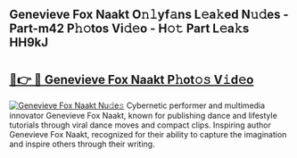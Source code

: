## Genevieve Fox Naakt O𝚗𝚕yf𝚊ns L𝚎a𝚔ed N𝚞𝚍es - Part-m42 P𝚑𝚘tos Vi𝚍𝚎o - H𝚘𝚝 Part L𝚎a𝚔s HH9kJ

# <h2><a href="http://kf572w.oniu.top/?m=Genevieve+Fox+Naakt">🔗👉 🔴 Genevieve Fox Naakt P𝚑ot𝚘𝚜 V𝚒d𝚎o</a></h2>

[![Genevieve Fox Naakt Nu𝚍e𝚜](https://i.imgur.com/0qMVB7G.gif)](http://kf572w.oniu.top/?m=Genevieve+Fox+Naakt)
Cybernetic performer and multimedia innovator Genevieve Fox Naakt, known for publishing dance and lifestyle tutorials through viral dance moves and compact clips. Inspiring author Genevieve Fox Naakt, recognized for their ability to capture the imagination and inspire others through their writing.  
